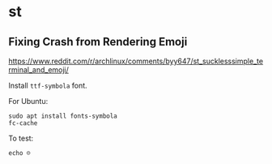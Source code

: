# st

## Fixing Crash from Rendering Emoji

https://www.reddit.com/r/archlinux/comments/byy647/st_sucklesssimple_terminal_and_emoji/

Install `ttf-symbola` font.

For Ubuntu:

```
sudo apt install fonts-symbola
fc-cache
```

To test:

```
echo ☹️
```
